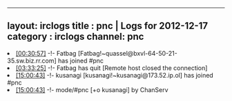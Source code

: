 
---
layout: irclogs
title : pnc | Logs for 2012-12-17
category : irclogs
channel: pnc
---
<li class="logitem"><a href="#00:30:57" name="00:30:57" class="time">[00:30:57]</a> -!- <span class="join">Fatbag</span> [Fatbag!~quassel@bxvl-64-50-21-35.sw.biz.rr.com] has joined #pnc </li>
<li class="logitem"><a href="#03:33:25" name="03:33:25" class="time">[03:33:25]</a> -!- <span class="quit">Fatbag</span> has quit [Remote host closed the connection] </li>
<li class="logitem"><a href="#15:00:43" name="15:00:43" class="time">[15:00:43]</a> -!- <span class="join">kusanagi</span> [kusanagi!~kusanagi@173.52.ip.ol] has joined #pnc </li>
<li class="logitem"><a href="#15:00:43" name="15:00:43" class="time">[15:00:43]</a> -!- mode/<span class="mode">#pnc</span> [+o kusanagi] by ChanServ </li>


